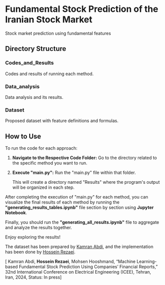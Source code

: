 # Fundamental Stock Prediction of the Iranian Stock Market
Stock market prediction using fundamental features

## Directory Structure

### Codes_and_Results

Codes and results of running each method.

### Data_analysis

Data analysis and its results.

### Dataset

Proposed dataset with feature definitions and formulas.


## How to Use

To run the code for each approach:

1. **Navigate to the Respective Code Folder:** Go to the directory related to the specific method you want to run.

2. **Execute "main.py":** Run the "main.py" file within that folder.

   This will create a directory named "Results" where the program's output will be organized in each step.

After completing the execution of "main.py" for each method, you can visualize the final results of each method by running the **"generating_results_tables.ipynb"** file section by section using **Jupyter Notebook**.

Finally, you should run the **"generating_all_results.ipynb"** file to aggregate and analyze the results together.   

Enjoy exploring the results!

The dataset has been prepared by [Kamran Abdi](https://github.com/Rayan1392), and the implementation has been done by [Hossein Rezaei](https://github.com/HosseinRezaei951).

[ Kamran Abdi, **Hossein Rezaei**, Mohsen Hooshmand, “Machine Learning-based Fundamental Stock Prediction Using Companies’ Financial Reports,” 32nd International Conference on Electrical Engineering (ICEE), Tehran, Iran, 2024, Status: In press]
